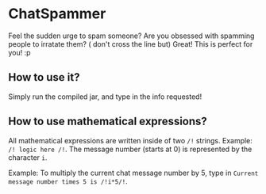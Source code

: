 # ChatSpammer
Feel the sudden urge to spam someone? Are you obsessed with spamming people to irratate them? ( don't cross the line but) Great! This is perfect for you! :p

## How to use it?
Simply run the compiled jar, and type in the info requested!

## How to use mathematical expressions?
All mathematical expressions are written inside of two `/!` strings. Example: `/! logic here /!`. The message number (starts at 0) is represented by the character `i`. 

Example: To multiply the current chat message number by 5, type in `Current message number times 5 is /!i*5/!`.
